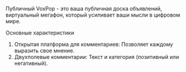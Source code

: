 Публичный VoxPop -
это ваша публичная доска объявлений, виртуальный мегафон, который
усиливает ваши мысли в цифровом мире.

Основные характеристики

1. Открытая платформа для комментариев: Позволяет каждому выразить свое мнение.
2. Двухполевые комментарии: Текст и категория (позитивный или негативный).
